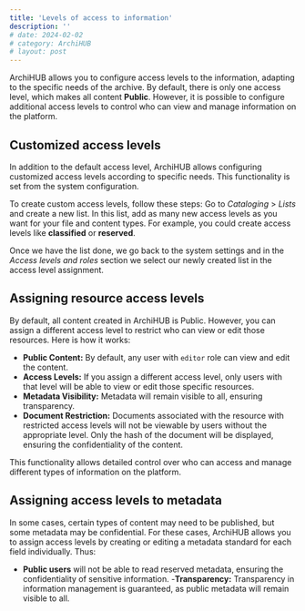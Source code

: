 ```yaml
---
title: 'Levels of access to information'
description: ''
# date: 2024-02-02
# category: ArchiHUB
# layout: post
---
```


ArchiHUB allows you to configure access levels to the information, adapting to the specific needs of the archive. By default, there is only one access level, which makes all content __Public__. However, it is possible to configure additional access levels to control who can view and manage information on the platform.

## Customized access levels

In addition to the default access level, ArchiHUB allows configuring customized access levels according to specific needs. This functionality is set from the system configuration.

To create custom access levels, follow these steps: Go to _Cataloging_ > _Lists_ and create a new list. In this list, add as many new access levels as you want for your file and content types. For example, you could create access levels like __classified__ or __reserved__.

Once we have the list done, we go back to the system settings and in the _Access levels and roles_ section we select our newly created list in the access level assignment.

## Assigning resource access levels

By default, all content created in ArchiHUB is Public. However, you can assign a different access level to restrict who can view or edit those resources. Here is how it works:

- __Public Content:__ By default, any user with `editor` role can view and edit the content.
- __Access Levels:__ If you assign a different access level, only users with that level will be able to view or edit those specific resources.
- __Metadata Visibility:__ Metadata will remain visible to all, ensuring transparency.
- __Document Restriction:__ Documents associated with the resource with restricted access levels will not be viewable by users without the appropriate level. Only the hash of the document will be displayed, ensuring the confidentiality of the content.

This functionality allows detailed control over who can access and manage different types of information on the platform.

## Assigning access levels to metadata

In some cases, certain types of content may need to be published, but some metadata may be confidential. For these cases, ArchiHUB allows you to assign access levels by creating or editing a metadata standard for each field individually. Thus:
- __Public users__ will not be able to read reserved metadata, ensuring the confidentiality of sensitive information.
-__Transparency:__ Transparency in information management is guaranteed, as public metadata will remain visible to all.